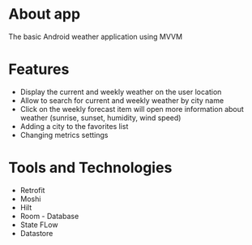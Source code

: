# About app

The basic Android weather application using MVVM

# Features

* Display the current and weekly weather on the user location
* Allow to search for current and weekly weather by city name 
* Click on the weekly forecast item will open more information about weather (sunrise, sunset, humidity, wind speed)
* Adding a city to the favorites list
* Changing metrics settings 

# Tools and Technologies

* Retrofit
* Moshi
* Hilt
* Room - Database
* State FLow
* Datastore
